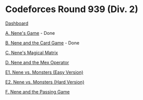 # Codeforces Round 939 (Div. 2)

[Dashboard](https://codeforces.com/contest/1956)

[A. Nene's Game](https://codeforces.com/contest/1956/problem/A) - Done

[B. Nene and the Card Game](https://codeforces.com/contest/1956/problem/B) - Done

[C. Nene's Magical Matrix](https://codeforces.com/contest/1956/problem/C)

[D. Nene and the Mex Operator](https://codeforces.com/contest/1956/problem/D)

[E1. Nene vs. Monsters (Easy Version)](https://codeforces.com/contest/1956/problem/E1)

[E2. Nene vs. Monsters (Hard Version)](https://codeforces.com/contest/1956/problem/E2)

[F. Nene and the Passing Game](https://codeforces.com/contest/1956/problem/F)
